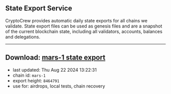 ## State Export Service
CryptoCrew provides automatic daily state exports for all chains we validate. State export files can be used as genesis files and are a snapshot of the current blockchain state, including all validators, accounts, balances and delegations.

---
**Download: [mars-1 state export](https://dl-eu2.ccvalidators.com/SERVICE/mars/mars-1_export_8464791.json)**
---

- last updated: Thu Aug 22 2024 13:22:31
- chain id: `mars-1`
- export height: `8464791`
- use for: airdrops, local tests, chain recovery
